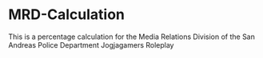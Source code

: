 # MRD-Calculation
This is a percentage calculation for the Media Relations Division of the San Andreas Police Department Jogjagamers Roleplay
